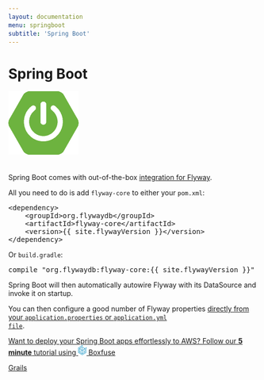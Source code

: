 ```yaml
---
layout: documentation
menu: springboot
subtitle: 'Spring Boot'
---
```

# Spring Boot

<img src="/assets/logos/springboot.png" style="margin-bottom: 20px">

Spring Boot comes with out-of-the-box <a href="https://docs.spring.io/spring-boot/docs/current/reference/html/howto-database-initialization.html#howto-execute-flyway-database-migrations-on-startup">integration for Flyway</a>.

All you need to do is add `flyway-core` to either your `pom.xml`:
<pre class="prettyprint">&lt;dependency&gt;
    &lt;groupId&gt;org.flywaydb&lt;/groupId&gt;
    &lt;artifactId&gt;flyway-core&lt;/artifactId&gt;
    &lt;version&gt;{{ site.flywayVersion }}&lt;/version&gt;
&lt;/dependency&gt;</pre>

Or `build.gradle`:

<pre class="prettyprint">compile "org.flywaydb:flyway-core:{{ site.flywayVersion }}"</pre>

Spring Boot will then automatically autowire Flyway with its DataSource and invoke it on startup.

You can then configure a good number of Flyway properties <a href="https://docs.spring.io/spring-boot/docs/current/reference/html/common-application-properties.html">directly from your <code>application.properties</code> or <code>application.yml file</code></a>.

<a class="inline-cta" href="https://boxfuse.com/blog/spring-boot-ec2"><i class="fa fa-cloud"></i> Want to deploy your Spring Boot apps effortlessly to AWS? Follow our <strong>5 minute</strong> tutorial using <img src="/assets/logo/boxfuse-logo-nano-blue.png"> Boxfuse <i class="fa fa-arrow-right"></i></a>

<p class="next-steps">
    <a class="btn btn-primary" href="/documentation/plugins/grails">Grails <i class="fa fa-arrow-right"></i></a>
</p>